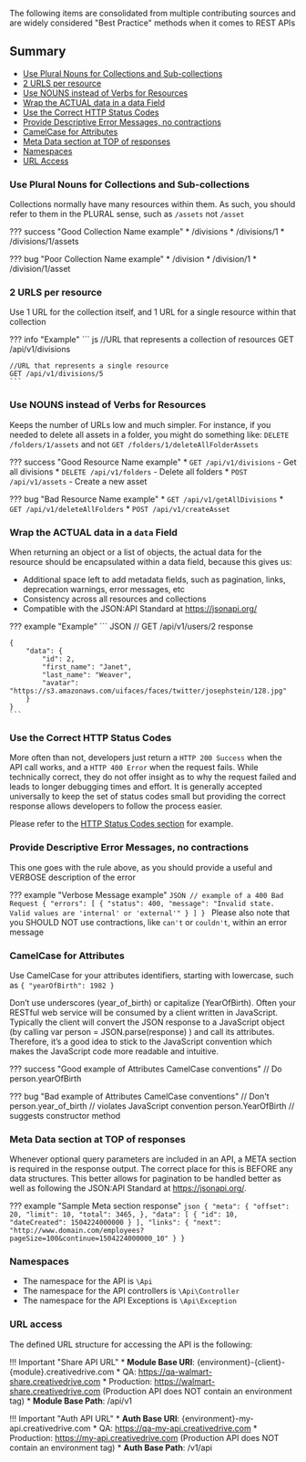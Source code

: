 The following items are consolidated from multiple contributing sources and are widely considered "Best Practice" methods when it comes to REST APIs

## Summary
* [Use Plural Nouns for Collections and Sub-collections](#use-plural-nouns-for-collections-and-sub-collections)
* [2 URLS per resource](#2-urls-per-resource)
* [Use NOUNS instead of Verbs for Resources](#use-nouns-instead-of-verbs-for-resources)
* [Wrap the ACTUAL data in a data Field](#wrap-the-actual-data-in-a-data-field)
* [Use the Correct HTTP Status Codes](#use-the-correct-http-status-codes)
* [Provide Descriptive Error Messages, no contractions](#provide-descriptive-error-messages-no-contractions)
* [CamelCase for Attributes](#camelcase-for-attributes)
* [Meta Data section at TOP of responses](#meta-data-section-at-top-of-responses)
* [Namespaces](#namespaces)
* [URL Access](#url-access)


### **Use Plural Nouns for Collections and Sub-collections**
Collections normally have many resources within them.   As such, you should refer to them in the PLURAL sense, such as `/assets` not `/asset`

??? success "Good Collection Name example"
    * /divisions
    * /divisions/1
    * /divisions/1/assets

??? bug "Poor Collection Name example"
    * /division
    * /division/1
    * /division/1/asset

### **2 URLS per resource**
Use 1 URL for the collection itself, and 1 URL for a single resource within that collection

??? info "Example"
    ``` js
    //URL that represents a collection of resources
    GET /api/v1/divisions      

    //URL that represents a single resource
    GET /api/v1/divisions/5
    ```


### **Use NOUNS instead of Verbs for Resources**
Keeps the number of URLs low and much simpler.   For instance, if you needed to delete all assets in a folder, you might do something like: `DELETE /folders/1/assets` and not `GET /folders/1/deleteAllFolderAssets`

??? success "Good Resource Name example"
    * `GET /api/v1/divisions` - Get all divisions
    * `DELETE /api/v1/folders` - Delete all folders
    * `POST /api/v1/assets` - Create a new asset

??? bug "Bad Resource Name example"
    * `GET /api/v1/getAllDivisions`
    * `GET /api/v1/deleteAllFolders`
    * `POST /api/v1/createAsset`

### **Wrap the ACTUAL data in a `data` Field**
When returning an object or a list of objects, the actual data for the resource should be encapsulated within a data field, because this gives us:

* Additional space left to add metadata fields, such as pagination, links, deprecation warnings, error messages, etc
* Consistency across all resources and collections
* Compatible with the JSON:API Standard at https://jsonapi.org/

??? example "Example"
    ``` JSON
    // GET /api/v1/users/2 response

    {
        "data": {
            "id": 2,
            "first_name": "Janet",
            "last_name": "Weaver",
            "avatar": "https://s3.amazonaws.com/uifaces/faces/twitter/josephstein/128.jpg"
        }
    }
    ```

### **Use the Correct HTTP Status Codes**
More often than not, developers just return a `HTTP 200 Success` when the API call works, and a `HTTP 400 Error` when the request fails.   While technically correct, they do not offer insight as to why the request failed and leads to longer debugging times and effort.    It is generally accepted universally to keep the set of status codes small but providing the correct response allows developers to follow the process easier.  

Please refer to the [HTTP Status Codes section](statuscodes.md) for example.


### **Provide Descriptive Error Messages, no contractions**
This one goes with the rule above, as you should provide a useful and VERBOSE description of the error

??? example "Verbose Message example"
    ```JSON
    // example of a 400 Bad Request
    {
      "errors": [
        {
          "status": 400,
          "message": "Invalid state. Valid values are 'internal' or 'external'"
        }
      ]
    }
    ```
Please also note that you SHOULD NOT use contractions, like `can't` or `couldn't`, within an error message

### **CamelCase for Attributes**
Use CamelCase for your attributes identifiers, starting with lowercase, such as `{ "yearOfBirth": 1982 }`

Don’t use underscores (year_of_birth) or capitalize (YearOfBirth). Often your RESTful web service will be consumed by a client written in JavaScript. Typically the client will convert the JSON response to a JavaScript object (by calling var person = JSON.parse(response) ) and call its attributes. Therefore, it’s a good idea to stick to the JavaScript convention which makes the JavaScript code more readable and intuitive.

??? success "Good example of Attributes CamelCase conventions"
    // Do
    person.yearOfBirth

??? bug "Bad example of Attributes CamelCase conventions"
    // Don't
    person.year_of_birth   // violates JavaScript convention
    person.YearOfBirth     // suggests constructor method

### **Meta Data section at TOP of responses**
Whenever optional query parameters are included in an API, a META section is required in the response output.   The correct place for this is BEFORE any data structures.   This better allows for pagination to be handled better as well as following the JSON:API Standard at https://jsonapi.org/.

??? example "Sample Meta section response"
    ``` json
    {
      "meta": {
        "offset": 20,
        "limit": 10,
        "total": 3465,
      },
      "data": [
        {
            "id": 10,
            "dateCreated": 1504224000000
        }
      ],
      "links": {
        "next": "http://www.domain.com/employees?pageSize=100&continue=1504224000000_10"
      }
    }
    ```

### **Namespaces**
* The namespace for the API is `\Api`
* The namespace for the API controllers is `\Api\Controller`
* The namespace for the API Exceptions is `\Api\Exception`

### **URL access**
The defined URL structure for accessing the API is the following:

!!! Important "Share API URL"
      * **Module Base URI**: {environment}-{client}-{module}.creativedrive.com
          * QA: https://qa-walmart-share.creativedrive.com
          * Production: https://walmart-share.creativedrive.com (Production API does NOT contain an environment tag)
      * **Module Base Path**: /api/v1

!!! Important "Auth API URL"
      * **Auth Base URI**: {environment}-my-api.creativedrive.com
          * QA: https://qa-my-api.creativedrive.com
          * Production: https://my-api.creativedrive.com  (Production API does NOT contain an environment tag)
      * **Auth Base Path**: /v1/api
